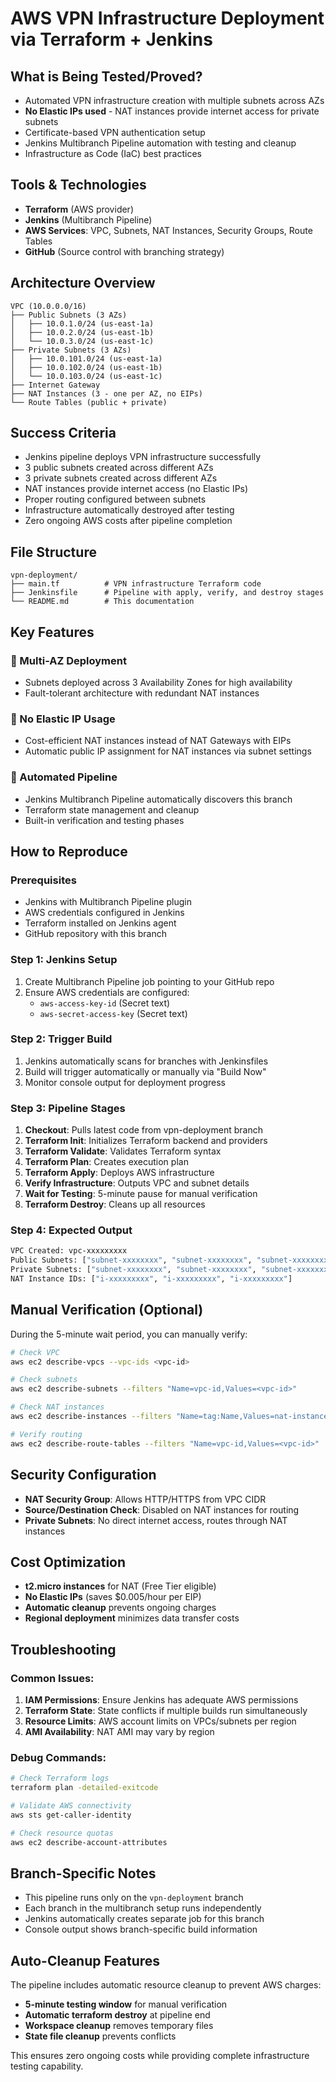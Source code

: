 # AWS VPN Infrastructure Deployment via Terraform + Jenkins

## What is Being Tested/Proved?
- Automated VPN infrastructure creation with multiple subnets across AZs
- **No Elastic IPs used** - NAT instances provide internet access for private subnets
- Certificate-based VPN authentication setup
- Jenkins Multibranch Pipeline automation with testing and cleanup
- Infrastructure as Code (IaC) best practices

## Tools & Technologies
- **Terraform** (AWS provider)
- **Jenkins** (Multibranch Pipeline)
- **AWS Services**: VPC, Subnets, NAT Instances, Security Groups, Route Tables
- **GitHub** (Source control with branching strategy)

## Architecture Overview
```
VPC (10.0.0.0/16)
├── Public Subnets (3 AZs)
│   ├── 10.0.1.0/24 (us-east-1a)
│   ├── 10.0.2.0/24 (us-east-1b)
│   └── 10.0.3.0/24 (us-east-1c)
├── Private Subnets (3 AZs)  
│   ├── 10.0.101.0/24 (us-east-1a)
│   ├── 10.0.102.0/24 (us-east-1b)
│   └── 10.0.103.0/24 (us-east-1c)
├── Internet Gateway
├── NAT Instances (3 - one per AZ, no EIPs)
└── Route Tables (public + private)
```

## Success Criteria
- Jenkins pipeline deploys VPN infrastructure successfully
- 3 public subnets created across different AZs
- 3 private subnets created across different AZs  
- NAT instances provide internet access (no Elastic IPs)
- Proper routing configured between subnets
- Infrastructure automatically destroyed after testing
- Zero ongoing AWS costs after pipeline completion

## File Structure
```
vpn-deployment/
├── main.tf          # VPN infrastructure Terraform code
├── Jenkinsfile      # Pipeline with apply, verify, and destroy stages
└── README.md        # This documentation
```

## Key Features

### 🔹 Multi-AZ Deployment
- Subnets deployed across 3 Availability Zones for high availability
- Fault-tolerant architecture with redundant NAT instances

### 🔹 No Elastic IP Usage
- Cost-efficient NAT instances instead of NAT Gateways with EIPs
- Automatic public IP assignment for NAT instances via subnet settings

### 🔹 Automated Pipeline
- Jenkins Multibranch Pipeline automatically discovers this branch
- Terraform state management and cleanup
- Built-in verification and testing phases

## How to Reproduce

### Prerequisites
- Jenkins with Multibranch Pipeline plugin
- AWS credentials configured in Jenkins
- Terraform installed on Jenkins agent
- GitHub repository with this branch

### Step 1: Jenkins Setup
1. Create Multibranch Pipeline job pointing to your GitHub repo
2. Ensure AWS credentials are configured:
   - `aws-access-key-id` (Secret text)
   - `aws-secret-access-key` (Secret text)

### Step 2: Trigger Build
1. Jenkins automatically scans for branches with Jenkinsfiles
2. Build will trigger automatically or manually via "Build Now"
3. Monitor console output for deployment progress

### Step 3: Pipeline Stages
1. **Checkout**: Pulls latest code from vpn-deployment branch
2. **Terraform Init**: Initializes Terraform backend and providers
3. **Terraform Validate**: Validates Terraform syntax
4. **Terraform Plan**: Creates execution plan
5. **Terraform Apply**: Deploys AWS infrastructure
6. **Verify Infrastructure**: Outputs VPC and subnet details
7. **Wait for Testing**: 5-minute pause for manual verification
8. **Terraform Destroy**: Cleans up all resources

### Step 4: Expected Output
```bash
VPC Created: vpc-xxxxxxxxx
Public Subnets: ["subnet-xxxxxxxx", "subnet-xxxxxxxx", "subnet-xxxxxxxx"]
Private Subnets: ["subnet-xxxxxxxx", "subnet-xxxxxxxx", "subnet-xxxxxxxx"]  
NAT Instance IDs: ["i-xxxxxxxxx", "i-xxxxxxxxx", "i-xxxxxxxxx"]
```

## Manual Verification (Optional)
During the 5-minute wait period, you can manually verify:

```bash
# Check VPC
aws ec2 describe-vpcs --vpc-ids <vpc-id>

# Check subnets
aws ec2 describe-subnets --filters "Name=vpc-id,Values=<vpc-id>"

# Check NAT instances
aws ec2 describe-instances --filters "Name=tag:Name,Values=nat-instance-*"

# Verify routing
aws ec2 describe-route-tables --filters "Name=vpc-id,Values=<vpc-id>"
```

## Security Configuration
- **NAT Security Group**: Allows HTTP/HTTPS from VPC CIDR
- **Source/Destination Check**: Disabled on NAT instances for routing
- **Private Subnets**: No direct internet access, routes through NAT instances

## Cost Optimization
- **t2.micro instances** for NAT (Free Tier eligible)
- **No Elastic IPs** (saves $0.005/hour per EIP)
- **Automatic cleanup** prevents ongoing charges
- **Regional deployment** minimizes data transfer costs

## Troubleshooting

### Common Issues:
1. **IAM Permissions**: Ensure Jenkins has adequate AWS permissions
2. **Terraform State**: State conflicts if multiple builds run simultaneously  
3. **Resource Limits**: AWS account limits on VPCs/subnets per region
4. **AMI Availability**: NAT AMI may vary by region

### Debug Commands:
```bash
# Check Terraform logs
terraform plan -detailed-exitcode

# Validate AWS connectivity
aws sts get-caller-identity

# Check resource quotas
aws ec2 describe-account-attributes
```

## Branch-Specific Notes
- This pipeline runs only on the `vpn-deployment` branch
- Each branch in the multibranch setup runs independently
- Jenkins automatically creates separate job for this branch
- Console output shows branch-specific build information

## Auto-Cleanup Features
The pipeline includes automatic resource cleanup to prevent AWS charges:
- **5-minute testing window** for manual verification
- **Automatic terraform destroy** at pipeline end
- **Workspace cleanup** removes temporary files
- **State file cleanup** prevents conflicts

This ensures zero ongoing costs while providing complete infrastructure testing capability.

